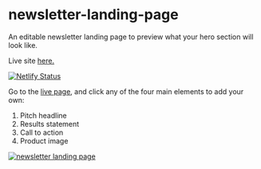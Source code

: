 # newsletter-landing-page
An editable newsletter landing page to preview what your hero section will look like.

Live site [here.](https://newsletterlandingpage.netlify.app/)

[![Netlify Status](https://api.netlify.com/api/v1/badges/ab01de1d-f2e4-4e74-990c-77a19ea32a46/deploy-status)](https://app.netlify.com/sites/newsletterlandingpage/deploys)

Go to the [live page](https://newsletterlandingpage.netlify.app/), and click any of the four main elements to add your own:
1. Pitch headline
2. Results statement
3. Call to action
4. Product image

[![newsletter landing page](https://github.com/user-attachments/assets/e4343f9f-ea6a-41c1-8873-a86dcb3c7c82)](https://newsletterlandingpage.netlify.app/)
